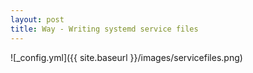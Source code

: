 ```yaml
---
layout: post
title: Way - Writing systemd service files
---
```


![_config.yml]({{ site.baseurl }}/images/servicefiles.png)
